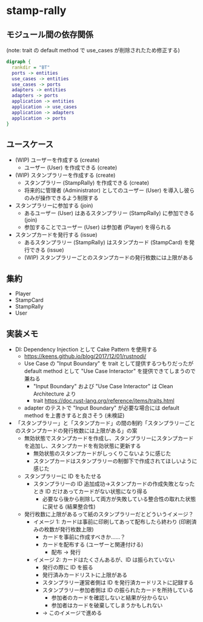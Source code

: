 # stamp-rally

## モジュール間の依存関係

(note: trait の default method で use_cases が削除されたため修正する)

```dot
digraph {
  rankdir = "BT"
  ports -> entities
  use_cases -> entities
  use_cases -> ports
  adapters -> entities
  adapters -> ports
  application -> entities
  application -> use_cases
  application -> adapters
  application -> ports
}
```

## ユースケース

- (WIP) ユーザーを作成する (create)
  - ユーザー (User) を作成できる (create)
- (WIP) スタンプラリーを作成する (create)
  - スタンプラリー (StampRally) を作成できる (create)
  - 将来的に管理者 (Administrator) としてのユーザー (User) を導入し彼らのみが操作できるよう制限する
- スタンプラリーに参加する (join)
  - あるユーザー (User) はあるスタンプラリー (StampRally) に参加できる (join)
  - 参加することでユーザー (User) は参加者 (Player) を得られる
- スタンプカードを発行する (issue)
  - あるスタンプラリー (StampRally) はスタンプカード (StampCard) を発行できる (issue)
  - (WIP) スタンプラリーごとのスタンプカードの発行枚数には上限がある

## 集約

- Player
- StampCard
- StampRally
- User

## 実装メモ

- DI: Dependency Injection として Cake Pattern を使用する
  - <https://keens.github.io/blog/2017/12/01/rustnodi/>
  - Use Case の "Input Boundary" を trait として提供するつもりだったが
    default method として "Use Case Interactor" を提供できてしまうので兼ねる
    - "Input Boundary" および "Use Case Interactor" は Clean Architecture より
    - trait <https://doc.rust-lang.org/reference/items/traits.html>
  - adapter のテストで "Input Boundary" が必要な場合には default method を上書きすると良さそう (未検証)
- 「スタンプラリー」と「スタンプカード」の間の制約「スタンプラリーごとのスタンプカードの発行枚数には上限がある」の案
  - 無効状態でスタンプカードを作成し、スタンプラリーにスタンプカードを追加し、スタンプカードを有効状態に更新する
    - 無効状態のスタンプカードがしっくりこないように感じた
    - スタンプカードはスタンプラリーの制御下で作成されてほしいように感じた
  - スタンプラリーに ID をもたせる
    - スタンプラリーの ID 追加成功→スタンプカードの作成失敗となったとき ID だけあってカードがない状態になり得る
      - 必要なら後から削除して両方が失敗している整合性の取れた状態に戻せる (結果整合性)
  - 発行枚数に上限があるって紙のスタンプラリーだとどういうイメージ？
    - イメージ 1: カードは事前に印刷してあって配布したら終わり (印刷済みの枚数が発行枚数上限)
      - カードを事前に作成すべきか……？
      - カードを配布する (ユーザーと関連付ける)
        - 配布 → 発行
    - イメージ 2: カードはたくさんあるが、ID は振られていない
      - 発行の際に ID を振る
      - 発行済みカードリストに上限がある
      - スタンプラリー運営者側は ID を発行済カードリストに記録する
      - スタンプラリー参加者側は ID の振られたカードを所持している
        - 参加者のカードを確認しないと結果が分からない
        - 参加者はカードを破棄してしまうかもしれない
      - → このイメージで進める
